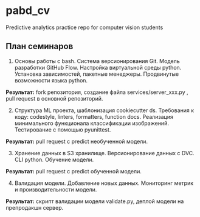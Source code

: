 # pabd_cv
Predictive analytics practice repo for computer vision students

## План семинаров

1. Основы работы с bash. 
Система версионирования Git.
Модель разработки GitHub Flow. 
Настройка виртуальной среды python. 
Установка зависимостей, пакетные менеджеры. 
Продвинутые возможности языка python.  

**Результат:** fork репозитория, создание файла services/server_xxx.py , pull request в основной репозиторий.   

2. Структура ML проекта, шаблонизация cookiecutter ds. 
Требования к коду: codestyle, linters, formatters, function docs. 
Реализация минимального функционала классификации изображений. 
Тестирование с помощью pyunittest. 

**Результат:**  pull request c predict необученной модели.

3. Хранение данных в S3 хранилище. 
Версионирование данных с DVC. 
CLI python. 
Обучение модели. 

**Результат:** pull request c predict обученной модели.


4. Валидация модели. 
Добавление новых данных. 
Мониторинг метрик и производительности модели.  

**Результат:** скрипт валидации модели validate.py, деплой модели на препродакшн сервер.   
